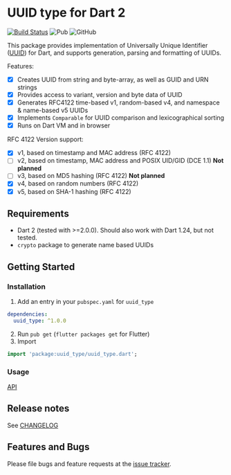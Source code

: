 # UUID type for Dart 2
[![Build Status](https://travis-ci.org/denixport/dart-uuid.svg?branch=master)](https://travis-ci.org/denixport/dart-uuid)
![Pub](https://img.shields.io/pub/vpre/uuid_type.svg)
![GitHub](https://img.shields.io/github/license/denixport/dart-uuid.svg)

This package provides implementation of Universally Unique Identifier 
([UUID](https://en.wikipedia.org/wiki/Universally_unique_identifier)) for Dart, 
and supports generation, parsing and formatting of UUIDs.
 
Features:
* [x] Creates UUID from string and byte-array, as well as GUID and URN strings
* [x] Provides access to variant, version and byte data of UUID
* [x] Generates RFC4122 time-based v1, random-based v4, and namespace & name-based v5 UUIDs
* [x] Implements `Comparable` for UUID comparison and lexicographical sorting
* [x] Runs on Dart VM and in browser

RFC 4122 Version support:
- [x] v1, based on timestamp and MAC address (RFC 4122)
- [ ] v2, based on timestamp, MAC address and POSIX UID/GID (DCE 1.1) **Not planned**
- [ ] v3, based on MD5 hashing (RFC 4122) **Not planned**
- [x] v4, based on random numbers (RFC 4122)
- [x] v5, based on SHA-1 hashing (RFC 4122)

## Requirements
- Dart 2 (tested with >=2.0.0). Should also work with Dart 1.24, but not tested.
- `crypto` package to generate name based UUIDs

## Getting Started

### Installation
1. Add an entry in your `pubspec.yaml` for `uuid_type`
```yaml
dependencies:
  uuid_type: ^1.0.0
```
2. Run `pub get` (`flutter packages get` for Flutter)
3. Import
```dart
import 'package:uuid_type/uuid_type.dart';
```

### Usage
[API](https://pub.dartlang.org/documentation/uuid_type/latest/)

## Release notes
See [CHANGELOG](CHANGELOG.md)

## Features and Bugs
Please file bugs and feature requests at the [issue tracker][tracker].


[tracker]: https://github.com/denixport/dart-uuid/issues
